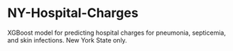 # NY-Hospital-Charges
XGBoost model for predicting hospital charges for pneumonia, septicemia, and skin infections. New York State only. 
